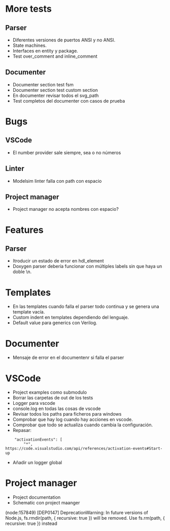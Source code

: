 # More tests

## Parser

-   Diferentes versiones de puertos ANSI y no ANSI.
-   State machines.
-   Interfaces en entity y package.
-   Test over_comment and inline_comment

## Documenter

-   Documenter section test fsm
-   Documenter section test custom section
-   En documenter revisar todos el svg_path
-   Test completos del documenter con casos de prueba

# Bugs

## VSCode

-   El number provider sale siempre, sea o no números

## Linter

-   Modelsim linter falla con path con espacio

## Project manager

-   Project manager no acepta nombres con espacio?

# Features

## Parser

-   Itroducir un estado de error en hdl_element
-   Doxygen parser debería funcionar con múltiples labels sin que haya un doble \n.

# Templates

-   En las templates cuando falla el parser todo continua y se genera una template vacía.
-   Custom indent en templates dependiendo del lenguaje.
-   Default value para generics con Verilog.

# Documenter

-   Mensaje de error en el documentenr si falla el parser

# VSCode

-   Project examples como submodulo
-   Borrar las carpetas de out de los tests
-   Logger para vscode
-   console.log en todas las cosas de vscode
-   Revisar todos los paths para ficheros para windows
-   Comprobar que hay log cuando hay acciones en vscode.
-   Comprobar que todo se actualiza cuando cambia la configuración.
-   Repasar:

```
    "activationEvents": [
        "*",
https://code.visualstudio.com/api/references/activation-events#Start-up
```

-   Añadir un logger global

# Project manager

-   Project documentation
-   Schematic con project maanger

(node:157849) [DEP0147] DeprecationWarning: In future versions of Node.js, fs.rmdir(path, { recursive: true }) will be removed. Use fs.rm(path, { recursive: true }) instead
